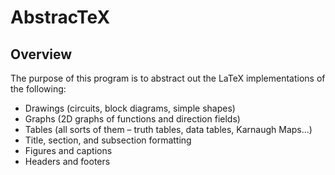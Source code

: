 # AbstracTeX
## Overview
The purpose of this program is to abstract out the LaTeX implementations of the following:
- Drawings (circuits, block diagrams, simple shapes)
- Graphs (2D graphs of functions and direction fields)
- Tables (all sorts of them – truth tables, data tables, Karnaugh Maps...)
- Title, section, and subsection formatting
- Figures and captions
- Headers and footers

